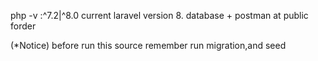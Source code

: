 php -v :^7.2|^8.0
current laravel version 8.
database + postman at public forder

(*Notice)
before run this source remember run migration,and seed

